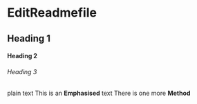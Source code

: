 # EditReadmefile
## Heading 1
#### Heading 2
###### Heading 3
plain text
This is an **Emphasised** text
There is one more __Method__
